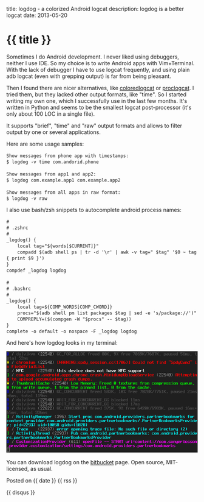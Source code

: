 title: logdog - a colorized Android logcat
description: logdog is a better logcat
date: 2013-05-20

# {{ title }}

Sometimes I do Android development. I never liked using debuggers, neither I
use IDE. So my choice is to write Android apps with Vim+Terminal. With the lack
of debugger I have to use logcat frequently, and using plain adb logcat (even
with grepping output) is far from being pleasant.

Then I found there are nicer alternatives, like
[coloredlogcat](https://code.google.com/p/colored-logcat/) or
[proclogcat](https://github.com/jasta/android-dev-tools/blob/master/proclogcat).
I tried them, but they lacked other output formats, like "time". So I started
writing my own one, which I successfully use in the last few months. It's
written in Python and seems to be the smallest logcat post-processor (it's only
about 100 LOC in a single file).

It supports "brief", "time" and "raw" output formats and allows to filter output
by one or several applications.

Here are some usage samples:

	Show messages from phone app with timestamps:
	$ logdog -v time com.andorid.phone

	Show messages from app1 and app2:
	$ logdog com.example.app1 com.example.app2

	Show messages from all apps in raw format:
	$ logdog -v raw

I also use bash/zsh snippets to autocomplete android process names:

	#
	# .zshrc
	#
	_logdog() {
		local tag="${words[$CURRENT]}"
		compadd $(adb shell ps | tr -d '\r' | awk -v tag=" $tag" '$0 ~ tag { print $9 }')
	}
	compdef _logdog logdog

	#
	# .bashrc
	#
	_logdog() {
		local tag=${COMP_WORDS[COMP_CWORD]}
		procs="$(adb shell pm list packages $tag | sed -e 's/package://')"
		COMPREPLY=($(compgen -W "$procs" -- $tag))
	}
	complete -o default -o nospace -F _logdog logdog

And here's how logdog looks in my terminal:

![logdog](/images/logdog.png)

You can download logdog on the [bitbucket](https://bitbucket.org/zserge/logdog)
page. Open source, MIT-licensed, as usual.

Posted on {{ date }} {{ rss }}

{{ disqus }}

